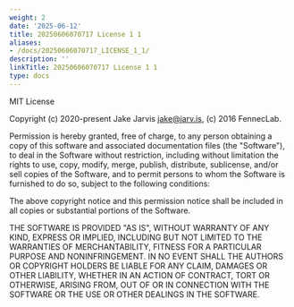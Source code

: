 ```yaml
---
weight: 2
date: '2025-06-12'
title: 20250606070717 License 1 1
aliases:
- /docs/20250606070717_LICENSE_1_1/
description: ''
linkTitle: 20250606070717 License 1 1
type: docs
---
```


MIT License

Copyright (c) 2020-present Jake Jarvis <jake@jarv.is>, (c) 2016 FennecLab.

Permission is hereby granted, free of charge, to any person obtaining a copy
of this software and associated documentation files (the "Software"), to deal
in the Software without restriction, including without limitation the rights
to use, copy, modify, merge, publish, distribute, sublicense, and/or sell
copies of the Software, and to permit persons to whom the Software is
furnished to do so, subject to the following conditions:

The above copyright notice and this permission notice shall be included in all
copies or substantial portions of the Software.

THE SOFTWARE IS PROVIDED "AS IS", WITHOUT WARRANTY OF ANY KIND, EXPRESS OR
IMPLIED, INCLUDING BUT NOT LIMITED TO THE WARRANTIES OF MERCHANTABILITY,
FITNESS FOR A PARTICULAR PURPOSE AND NONINFRINGEMENT. IN NO EVENT SHALL THE
AUTHORS OR COPYRIGHT HOLDERS BE LIABLE FOR ANY CLAIM, DAMAGES OR OTHER
LIABILITY, WHETHER IN AN ACTION OF CONTRACT, TORT OR OTHERWISE, ARISING FROM,
OUT OF OR IN CONNECTION WITH THE SOFTWARE OR THE USE OR OTHER DEALINGS IN THE
SOFTWARE.
